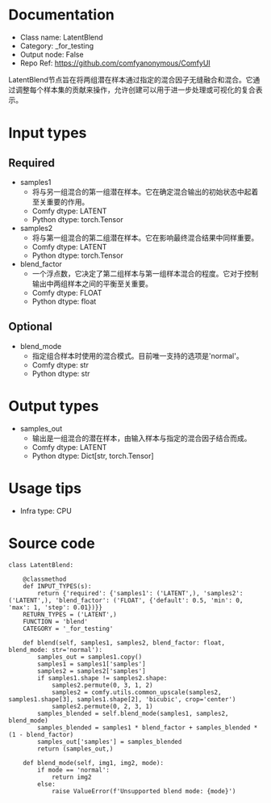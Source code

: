 # Documentation
- Class name: LatentBlend
- Category: _for_testing
- Output node: False
- Repo Ref: https://github.com/comfyanonymous/ComfyUI

LatentBlend节点旨在将两组潜在样本通过指定的混合因子无缝融合和混合。它通过调整每个样本集的贡献来操作，允许创建可以用于进一步处理或可视化的复合表示。

# Input types
## Required
- samples1
    - 将与另一组混合的第一组潜在样本。它在确定混合输出的初始状态中起着至关重要的作用。
    - Comfy dtype: LATENT
    - Python dtype: torch.Tensor
- samples2
    - 将与第一组混合的第二组潜在样本。它在影响最终混合结果中同样重要。
    - Comfy dtype: LATENT
    - Python dtype: torch.Tensor
- blend_factor
    - 一个浮点数，它决定了第二组样本与第一组样本混合的程度。它对于控制输出中两组样本之间的平衡至关重要。
    - Comfy dtype: FLOAT
    - Python dtype: float
## Optional
- blend_mode
    - 指定组合样本时使用的混合模式。目前唯一支持的选项是'normal'。
    - Comfy dtype: str
    - Python dtype: str

# Output types
- samples_out
    - 输出是一组混合的潜在样本，由输入样本与指定的混合因子结合而成。
    - Comfy dtype: LATENT
    - Python dtype: Dict[str, torch.Tensor]

# Usage tips
- Infra type: CPU

# Source code
```
class LatentBlend:

    @classmethod
    def INPUT_TYPES(s):
        return {'required': {'samples1': ('LATENT',), 'samples2': ('LATENT',), 'blend_factor': ('FLOAT', {'default': 0.5, 'min': 0, 'max': 1, 'step': 0.01})}}
    RETURN_TYPES = ('LATENT',)
    FUNCTION = 'blend'
    CATEGORY = '_for_testing'

    def blend(self, samples1, samples2, blend_factor: float, blend_mode: str='normal'):
        samples_out = samples1.copy()
        samples1 = samples1['samples']
        samples2 = samples2['samples']
        if samples1.shape != samples2.shape:
            samples2.permute(0, 3, 1, 2)
            samples2 = comfy.utils.common_upscale(samples2, samples1.shape[3], samples1.shape[2], 'bicubic', crop='center')
            samples2.permute(0, 2, 3, 1)
        samples_blended = self.blend_mode(samples1, samples2, blend_mode)
        samples_blended = samples1 * blend_factor + samples_blended * (1 - blend_factor)
        samples_out['samples'] = samples_blended
        return (samples_out,)

    def blend_mode(self, img1, img2, mode):
        if mode == 'normal':
            return img2
        else:
            raise ValueError(f'Unsupported blend mode: {mode}')
```